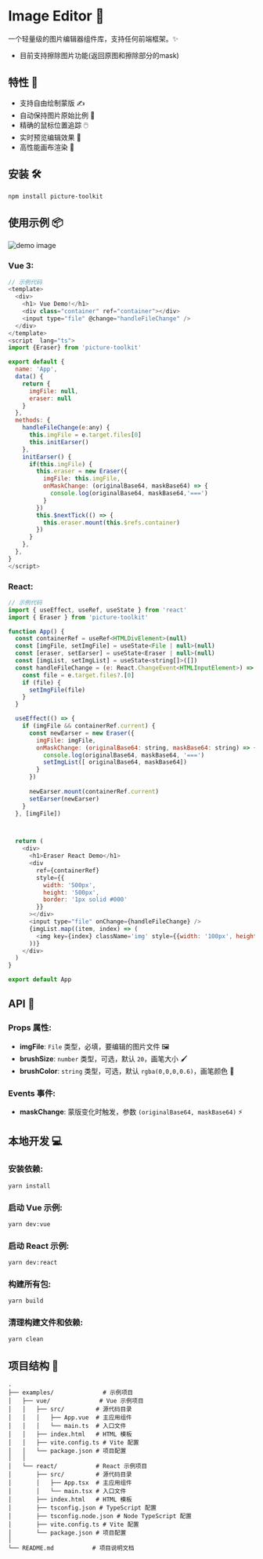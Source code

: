 # Image Editor 🎨

一个轻量级的图片编辑器组件库，支持任何前端框架。✨
- 目前支持擦除图片功能(返回原图和擦除部分的mask)

## 特性 🌟
- 支持自由绘制蒙版 ✍️
- 自动保持图片原始比例 🔄
- 精确的鼠标位置追踪 🖱️
- 实时预览编辑效果 👀
- 高性能画布渲染 🚀

## 安装 🛠️

```bash
npm install picture-toolkit
```


## 使用示例 📦
![demo image](http://static.markweb.top/static/demo.png)
### Vue 3:
```js
// 示例代码
<template>
  <div>
    <h1> Vue Demo!</h1>
    <div class="container" ref="container"></div>
    <input type="file" @change="handleFileChange" />
  </div>
</template>
<script  lang="ts">
import {Eraser} from 'picture-toolkit'

export default {
  name: 'App',
  data() {
    return {
      imgFile: null,
      eraser: null
    }
  },
  methods: {
    handleFileChange(e:any) {
      this.imgFile = e.target.files[0]
      this.initEarser()
    },
    initEarser() {
      if(this.imgFile) {
        this.eraser = new Eraser({
          imgFile: this.imgFile,
          onMaskChange: (originalBase64, maskBase64) => {
            console.log(originalBase64, maskBase64,'===')
          }
        })
        this.$nextTick(() => {
          this.eraser.mount(this.$refs.container)
        })
      }
    },
  },
}
</script>
```

### React:
```js
// 示例代码
import { useEffect, useRef, useState } from 'react'
import { Eraser } from 'picture-toolkit'

function App() {
  const containerRef = useRef<HTMLDivElement>(null)
  const [imgFile, setImgFile] = useState<File | null>(null)
  const [eraser, setEarser] = useState<Eraser | null>(null)
  const [imgList, setImgList] = useState<string[]>([])
  const handleFileChange = (e: React.ChangeEvent<HTMLInputElement>) => {
    const file = e.target.files?.[0]
    if (file) {
      setImgFile(file)
    }
  }

  useEffect(() => {
    if (imgFile && containerRef.current) {
      const newEarser = new Eraser({
        imgFile: imgFile,
        onMaskChange: (originalBase64: string, maskBase64: string) => {
          console.log(originalBase64, maskBase64, '===')
          setImgList([ originalBase64, maskBase64])
        }
      })
      
      newEarser.mount(containerRef.current)
      setEarser(newEarser)
    }
  }, [imgFile])



  return (
    <div>
      <h1>Eraser React Demo</h1>
      <div 
        ref={containerRef} 
        style={{
          width: '500px',
          height: '500px',
          border: '1px solid #000'
        }}
      ></div>
      <input type="file" onChange={handleFileChange} />
      {imgList.map((item, index) => (
        <img key={index} className='img' style={{width: '100px', height: '100px'}} src={item} alt="img" />
      ))}
    </div>
  ) 
}

export default App 
```

## API 📑

### Props 属性:
- **imgFile**: `File` 类型，必填，要编辑的图片文件 🖼️
- **brushSize**: `number` 类型，可选，默认 `20`，画笔大小 🖌️
- **brushColor**: `string` 类型，可选，默认 `rgba(0,0,0,0.6)`，画笔颜色 🎨

### Events 事件:
- **maskChange**: 蒙版变化时触发，参数 `(originalBase64, maskBase64)` ⚡

## 本地开发 💻

### 安装依赖:
```bash
yarn install
```

### 启动 Vue 示例:
```bash
yarn dev:vue
```

### 启动 React 示例:
```bash
yarn dev:react
```

### 构建所有包:
```bash
yarn build
```

### 清理构建文件和依赖:
```bash
yarn clean
```

## 项目结构 📁
```
.
├── examples/              # 示例项目
│   ├── vue/              # Vue 示例项目
│   │   ├── src/         # 源代码目录
│   │   │   ├── App.vue  # 主应用组件
│   │   │   └── main.ts  # 入口文件
│   │   ├── index.html   # HTML 模板
│   │   ├── vite.config.ts # Vite 配置
│   │   └── package.json # 项目配置
│   │
│   └── react/           # React 示例项目
│       ├── src/         # 源代码目录
│       │   ├── App.tsx  # 主应用组件
│       │   └── main.tsx # 入口文件
│       ├── index.html   # HTML 模板
│       ├── tsconfig.json # TypeScript 配置
│       ├── tsconfig.node.json # Node TypeScript 配置
│       ├── vite.config.ts # Vite 配置
│       └── package.json # 项目配置
│
└── README.md           # 项目说明文档